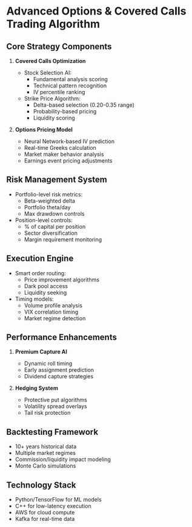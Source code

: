 # Advanced Options & Covered Calls Trading Algorithm

## Core Strategy Components

1. **Covered Calls Optimization**
   - Stock Selection AI:
     - Fundamental analysis scoring
     - Technical pattern recognition
     - IV percentile ranking
   - Strike Price Algorithm:
     - Delta-based selection (0.20-0.35 range)
     - Probability-based pricing
     - Liquidity scoring

2. **Options Pricing Model**
   - Neural Network-based IV prediction
   - Real-time Greeks calculation
   - Market maker behavior analysis
   - Earnings event pricing adjustments

## Risk Management System

- Portfolio-level risk metrics:
  - Beta-weighted delta
  - Portfolio theta/day
  - Max drawdown controls
- Position-level controls:
  - % of capital per position
  - Sector diversification
  - Margin requirement monitoring

## Execution Engine

- Smart order routing:
  - Price improvement algorithms
  - Dark pool access
  - Liquidity seeking
- Timing models:
  - Volume profile analysis
  - VIX correlation timing
  - Market regime detection

## Performance Enhancements

1. **Premium Capture AI**
   - Dynamic roll timing
   - Early assignment prediction
   - Dividend capture strategies

2. **Hedging System**
   - Protective put algorithms
   - Volatility spread overlays
   - Tail risk protection

## Backtesting Framework

- 10+ years historical data
- Multiple market regimes
- Commission/liquidity impact modeling
- Monte Carlo simulations

## Technology Stack

- Python/TensorFlow for ML models
- C++ for low-latency execution
- AWS for cloud compute
- Kafka for real-time data
